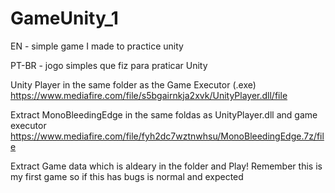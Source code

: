 # GameUnity_1

EN - simple game I made to practice unity

PT-BR - jogo simples que fiz para praticar Unity

Unity Player in the same folder as the Game Executor (.exe)
https://www.mediafire.com/file/s5bgairnkja2xvk/UnityPlayer.dll/file

Extract MonoBleedingEdge in the same foldas as UnityPlayer.dll and game executor
https://www.mediafire.com/file/fyh2dc7wztnwhsu/MonoBleedingEdge.7z/file

Extract Game data which is aldeary in the folder and Play!
Remember this is my first game so if this has bugs is normal and expected

